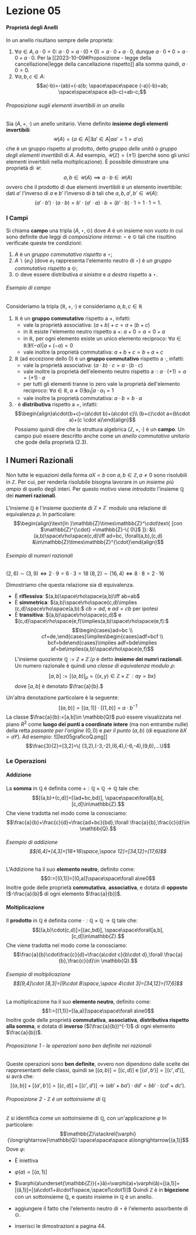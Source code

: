 # Lezione 05

#### Proprietà degli Anelli
In un anello risultano sempre delle proprietà:
1) $\forall a\in A,a\cdot 0=0$:  $a\cdot 0=a\cdot(0+0)=a\cdot 0+a\cdot0,$ dunque $a\cdot0+0=a\cdot0+a\cdot0.$ Per la [[2023-10-09#Proposizione - legge della cancellazione|legge della cancellazione rispetto]] alla somma quindi, $a\cdot0=0.$
2) $\forall a,b,c\in A$:$$a(-b)=-(ab)=(-a)b; \space\space\space (-a)(-b)=ab; \space\space\space a(b-c)=ab-c;$$
###### Proposizione sugli elementi invertibili in un anello
Sia $(A,+,\cdot)$ un anello unitario. Viene definito **insieme degli elementi invertibili**:$$\mathcal{U}(A)=\{a \in A|\exists a'\in A|aa'=1=a'a\}$$che è un gruppo rispetto al prodotto, detto *gruppo delle unità* o *gruppo degli elementi invertibili* di $A$. Ad esempio, $\mathcal{U}(\mathbb{Z})=\{\pm 1\}$ (perché sono gli unici elementi invertibili nella moltiplicazione). È possibile dimostrare una proprietà di $\mathcal{U}$: $$a,b\in\mathcal{U}(A)\implies a\cdot b \in\mathcal{U}(A)$$ovvero che il prodotto di due elementi invertibili è un elemento invertibile: dati $a'$ l'inverso di $a$ e $b'$ l'inverso di $b$ tali che $a,b,a',b'\in\mathcal{U}(A)$:$$(a'\cdot b')\cdot (a\cdot b)=b'\cdot (a'\cdot a)\cdot b=(b'\cdot b)\cdot 1=1\cdot 1=1.$$
### I Campi
Si chiama **campo** una tripla $(A,\star,\odot)$  dove $A$ è un insieme non vuoto in cui sono definite due leggi di *composizione interna*: $\star$ e $\odot$ tali che risultino verificate queste tre condizioni:
1) $A$ è un *gruppo commutativo rispetto* a $\star$;
2) $A\backslash\{ e_{1}\}$ (dove $e_{1}$ rappresenta l'elemento neutro di $\star$) è *un gruppo commutativo rispetto* a $\odot$;
3) $\odot$ deve essere distributiva *a sinistra* e *a destra* rispetto a $\star$.
###### Esempio di campo
Consideriamo la tripla $(\mathbb{R},+,\cdot)$ e consideriamo $a,b,c\in \mathbb{R}$
1) $\mathbb{R}$ è un **gruppo commutativo** rispetto a $+$, infatti:
	-  vale la proprietà associativa: $(a+b)+c=a+(b+c)$
	- in $\mathbb{R}$ esiste l'elemento neutro rispetto a $+:$ $a+0=a=0+a$
	- in $\mathbb{R}$, per ogni elemento esiste un unico elemento reciproco: $\forall a\in\mathbb{R}\exists!(-a)|a+(-a)=0$
	- vale inoltre la proprietà commutativa: $a+b+c=b+a+c$
2) $\mathbb{R}$ (ad eccezione dello $0$) è un **gruppo commutativo** rispetto a $\cdot$, infatti:
	-  vale la proprietà associativa: $(a\cdot b)\cdot c=a\cdot(b\cdot c)$
	-  vale inoltre la proprietà dell'elemento neutro rispetto a $\cdot$: $a\cdot(+1)=a=(+1)\cdot a$
	-  per tutti gli elementi tranne lo zero vale la proprietà dell'elemento reciproco: $\forall a\in \mathbb{R}, a\ne 0\exists a_{1}|a\cdot a_{1}=1$
	- vale inoltre la proprietà commutativa: $a \cdot b=b\cdot a$
3) $\cdot$ è **distributiva** rispetto a $+$, infatti:$$\begin{align}a\cdot(b+c)=(a\cdot b)+(a\cdot c)\\ (b+c)\cdot a=(b\cdot a)+(c \cdot a)\end{align}$$
Possiamo quindi dire che la struttura algebrica $(\mathbb{Z},+,\cdot)$ è un **campo**. Un campo può essere descritto anche come un *anello commutativo unitario* che gode della proprietà $(2.3).$
## I Numeri Razionali
Non tutte le equazioni della forma $aX=b$ con $a,b\in\mathbb{Z},a\ne0$ sono risolubili in $\mathbb{Z}.$ Per cui, per renderla risolubile bisogna lavorare in *un insieme più ampio* di quello degli interi. Per questo motivo viene *introdotto* l'insieme $\mathbb{Q}$ dei **numeri razionali**.

L'insieme $\mathbb{Q}$ è l'insieme quoziente di $\mathbb{Z}\times\mathbb{Z}^{\cdot}$ modulo una relazione di equivalenza $\rho$. In particolare:$$\begin{align}\text{In }\mathbb{Z}\times\mathbb{Z}^\cdot\text{ [con $\mathbb{Z}^{\cdot} =\mathbb{Z}-\{ 0\}$ ]}: &\\ (a,b)\space\rho\space(c,d)\iff ad=bc, \forall(a,b),(c,d) &\in\mathbb{Z}\times\mathbb{Z}^{\cdot}\end{align}$$
###### Esempio di numeri razionali
$(2, 6) \sim (3, 9) \iff 2\cdot9 = 6 \cdot 3=18$
$(8, 2) \sim (16, 4) \iff 8 \cdot 8 = 2\cdot 16$

Dimostriamo che questa relazione sia di equivalenza.
- Ѐ **riflessiva**: $(a,b)\space\rho\space(a,b)\iff ab=ab$
- Ѐ **simmetrica**: $(a,b)\space\rho\space(c,d)\implies (c,d)\space\rho\space(a,b):$ $cb=ad$, e $ad=cb$ per ipotesi
- Ѐ **transitiva**: $(a,b)\space\rho\space(c,d)$ e $(c,d)\space\rho\space(e,f)\implies(a,b)\space\rho\space(e,f):$
$$\begin{cases}ad=bc \\ cf=de,\end{cases}\implies\begin{cases}adf=bcf \\ bcf=bde\end{cases}\implies adf=bde\implies af=be\implies(a,b)\space\rho\space(e,f)$$
L'insieme quoziente $\mathbb{Q}:=\mathbb{Z}\times\mathbb{Z}^{\cdot}/\rho$ è detto **insieme dei numri razionali**. Un numero razionale è quindi *una classe di equivalenza modulo* $\rho:$$$[a,b]:=[(a,b)]_\rho=\{(x,y)\in\mathbb{Z}\times\mathbb{Z}^{\cdot}:ay=bx \}$$dove $[a,b]$ è denotato $\frac{a}{b}.$

Un'altra denotazione particolare è la seguente:$$[(a,b)]=[(a,1)]\cdot[(1,b)]=a\cdot b^{-1}$$
La classe  $\frac{a}{b}:=[a,b]\in \mathbb{Q}$ può essere visualizzata nel piano $R^2$ come **luogo dei punti a coordinate intere** (ma non entrambe nulle) della retta *passante per l'origine* $(0,0)$ e *per il punto* $(a,b)$ (di equazione $bX = aY$). Ad esempio:
![[lez05graficoQ.png]]
$$\frac{3}{2}=[3,2]=\{ (3,2),(-3,-2),(6,4),(-6,-4),(9,6),...\}$$
### Le Operazioni
#### Addizione
La **somma** in $\mathbb{Q}$ è definita come $+: \mathbb{Q}\times\mathbb{Q}\rightarrow\mathbb{Q}$ tale che:$$[(a,b)+(c,d)]=[(ad+bc,bd)], \space\space\forall[a,b],[c,d]\in\mathbb{Z}.$$Che viene tradotta nel modo come la conosciamo:$$\frac{a}{b}+\frac{c}{d}=\frac{ad+bc}{bd},\forall \frac{a}{b},\frac{c}{d}\in \mathbb{Q}.$$
###### Esempio di addizione$$[6,4]+[4,3]=[18+16\space,\space 12]=[34,12]=[17,6]$$
L'Addizione ha il suo **elemento neutro**, definito come:$$0:=[(0,1)]=[(0,a)]\space\space\forall a\ne0$$Inoltre gode delle proprietà **commutativa**, **associativa**, e dotata di **opposto** ($-\frac{a}{b}$ di ogni elemento $\frac{a}{b})$.
#### Moltiplicazione
Il **prodotto** in $\mathbb{Q}$ è definita come $\cdot: \mathbb{Q}\times\mathbb{Q}\rightarrow\mathbb{Q}$ tale che:$$[(a,b)\cdot(c,d)]=[(ac,bd)], \space\space\forall[a,b],[c,d]\in\mathbb{Z}.$$Che viene tradotta nel modo come la conosciamo:$$\frac{a}{b}\cdot\frac{c}{d}=\frac{a\cdot c}{b\cdot d},\forall \frac{a}{b},\frac{c}{d}\in \mathbb{Q}.$$
###### Esempio di moltiplicazione$$[9,4]\cdot [8,3]=[9\cdot 8\space,\space 4\cdot 3]=[34,12]=[17,6]$$
La moltiplicazione ha il suo **elemento neutro**, definito come:$$1:=[(1,1)]=[(a,a)]\space\space\forall a\ne0$$Inoltre gode delle proprietà **commutativa**, **associativa**, **distributiva rispetto alla somma**, e dotata di **inverso** ($(\frac{a}{b})^{-1}$ di ogni elemento $\frac{a}{b})$.

###### Proposizione 1 - le operazioni sono ben definite nei razionali
Queste operazioni sono **ben definite**, ovvero non dipendono dalle scelte dei rappresentanti delle classi, quindi se $[(a,b)] = [(c,d)]$ e $[(a',b')]=[(c',d')]$, si avrà che:$$[(a,b)]+[(a',b')]=[(c,d)]+[(c',d')]\longrightarrow(ab'+ba')\cdot dd'=bb'\cdot (cd'+dc').$$
###### Proposizione 2 - $\mathbb{Z}$ è un sottoinsieme di $\mathbb{Q}$
$\mathbb{Z}$ si identifica come un sottoinsieme di $\mathbb{Q}$, con un'applicazione $\varphi$ In particolare:$$\mathbb{Z}\stackrel{\varphi}{\longrightarrow}\mathbb{Q}:\space\space\space a\longrightarrow[(a,1)]$$Dove $\varphi$:
- È iniettiva 
- $\varphi(a)=[(a,1)]$
- $\varphi(a\underset{\mathbb{Z}}{+}ã)=\varphi(a)+\varphi(ã)=[(a,1)]+[(ã,1)]=[(a\cdot1+ã\cdot1\space,\space1\cdot1)]$
Quindi $\mathbb{Z}$ è in **bigezione** con un sottoinsieme $\mathbb{Q}$, e questo insieme in $\mathbb{Q}$ è un anello. 


- aggiungere il fatto che l'elemento neutro di $\star$ è l'elemento assorbente di $\odot.$
- inserisci le dimostrazioni a pagina 44.
